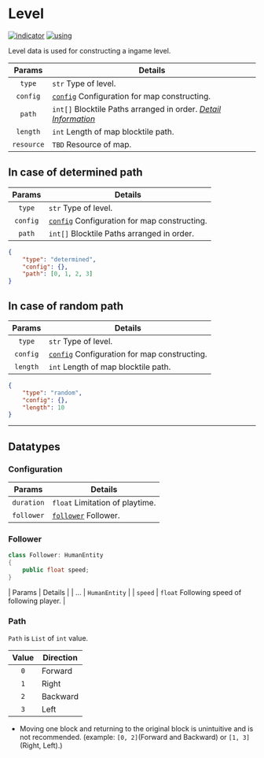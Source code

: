 # Level
[![indicator](https://img.shields.io/badge/-Data%20Structure%20%3E%20Presets%20%3E%20Level-brightgreen)](#) [![using](https://img.shields.io/badge/using-csharp-brightgreen)](#)  

Level data is used for constructing a ingame level.  

| Params | Details |
| :-: | --- |
| `type` | `str` Type of level. |
| `config` | [`config`](#Configuration) Configuration for map constructing. |
| `path` | `int[]` Blocktile Paths arranged in order. _[Detail Information](#Path)_ |
| `length` | `int` Length of map blocktile path. |
| `resource` | `TBD` Resource of map. |

## In case of determined path
| Params | Details |
| :-: | --- |
| `type` | `str` Type of level. |
| `config` | [`config`](#Configuration) Configuration for map constructing. |
| `path` | `int[]` Blocktile Paths arranged in order. |

```json
{
    "type": "determined",
    "config": {},
    "path": [0, 1, 2, 3]
}
```

## In case of random path
| Params | Details |
| :-: | --- |
| `type` | `str` Type of level. |
| `config` | [`config`](#Configuration) Configuration for map constructing. |
| `length` | `int` Length of map blocktile path. |

```json
{
    "type": "random",
    "config": {},
    "length": 10
}
```

----
## Datatypes
### Configuration
| Params | Details |
| :-: | --- |
| `duration` | `float` Limitation of playtime. |
| `follower` | [`follower`](#Follower) Follower. |

### Follower
```csharp
class Follower: HumanEntity
{
    public float speed;
}
```

| Params | Details |
| ... | `HumanEntity` |
| `speed` | `float` Following speed of following player. |

### Path
`Path` is `List` of `int` value.  

| Value | Direction |
| :-: | --- |
| `0` | Forward |
| `1` | Right |
| `2` | Backward |
| `3` | Left |

 * Moving one block and returning to the original block is unintuitive and is not recommended. (example: `[0, 2]`(Forward and Backward) or `[1, 3]`(Right, Left).)
